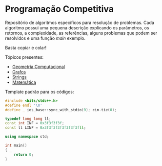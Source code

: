 
# Programação Competitiva

Repositório de algoritmos específicos para resolução de problemas.
Cada algoritmo possui uma pequena descrição explicando os parâmetros,
os retornos, a complexidade, as referências, alguns problemas que podem
ser resolvidos e uma função *main* exemplo. 

Basta copiar e colar!

Tópicos presentes: 

- [Geometria Computacional](Geometria%20Computacional) 
- [Grafos](Grafos)
- [Strings](Strings)
- [Matemática](Matematica)

Template padrão para os códigos:

```c++
#include <bits/stdc++.h>
#define endl '\n'
#define _ ios_base::sync_with_stdio(0); cin.tie(0);

typedef long long ll;
const int INF = 0x3f3f3f3f;
const ll LINF = 0x3f3f3f3f3f3f3f3fll;

using namespace std;

int main()
{ _
    return 0;
}
```

